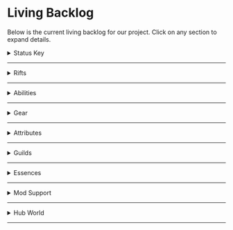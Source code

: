 # Living Backlog

Below is the current living backlog for our project. Click on any section to expand details.

<details>

<summary>Status Key</summary>

✅ Implemented | ⛏️ In Development | 🗳️ Vote | 📄 Pitch | 💡 Idea | 🗯️ Mentioned

</details>

---

<details>
<summary>Rifts</summary>

- Generation ✅
- Objectives ✅
- Mapper ⛏️
- Shrines 📄
- Stability 💡
- Loot Goblins 💡
- Champions 💡
- Gachapon 💡
- Guild Rooms 🗯️

</details>

---

<details>
<summary>Abilities</summary>

- Mana 🗯️
- AOE ✅
- Projectiles ✅
- DoT 🗯️
- Cloud 🗯️
- Melee 🗯️
- Defensive 🗯️
- Totems 🗯️
- Follower Summons 🗯️

</details>

---

<details>
<summary>Gear</summary>

- Basic Sockets 🗯️
- Runegems ✅
- Ability Based Sockets 🗯️
- Special Sockets 🗯️
- Base Items 🗯️
- Potions 🗯️

</details>

---

<details>
<summary>Attributes</summary>

- Criticals ✅
- Thorns ⛏️

</details>

---

<details>
<summary>Guilds</summary>

- Currency ⛏️
- Stores ⛏️
- Quests ⛏️
- Rankings 🗯️ 

</details>

---

<details>
<summary>Essences</summary>

- TBD

</details>

---

<details>
<summary>Mod Support</summary>

- TBD

</details>

---

<details>
<summary>Hub World</summary>

- TBD

</details>

---
